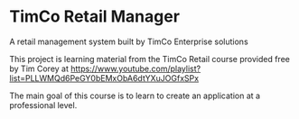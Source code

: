 # TimCo Retail Manager
A retail management system built by TimCo Enterprise solutions

This project is learning material from the TimCo Retail course provided free by Tim Corey at https://www.youtube.com/playlist?list=PLLWMQd6PeGY0bEMxObA6dtYXuJOGfxSPx

The main goal of this course is to learn to create an application at a professional level.
